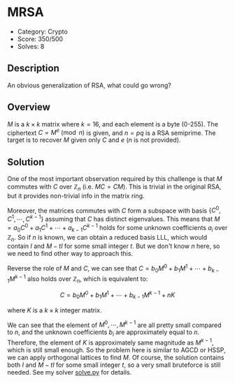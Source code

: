 # MRSA

* Category: Crypto
* Score: 350/500
* Solves: 8

## Description

An obvious generalization of RSA, what could go wrong?

## Overview

$M$ is a $k \times k$ matrix where $k=16$, and each element is a byte (0-255). The ciphertext $C=M^e \pmod{n}$ is given, and $n=pq$ is a RSA semiprime. The target is to recover $M$ given only $C$ and $e$ ($n$ is not provided).

## Solution

One of the most important observation required by this challenge is that $M$ commutes with $C$ over $\mathbb{Z}_n$ (i.e. $MC=CM$). This is trivial in the original RSA, but it provides non-trivial info in the matrix ring.

Moreover, the matrices commutes with $C$ form a subspace with basis $\{C^0,C^1,\cdots,C^{k-1}\}$ assuming that $C$ has distinct eigenvalues. This means that $M=a_0C^0+a_1C^1+\cdots+a_{k-1}C^{k-1}$ holds for some unknown coefficients $a_i$ over $\mathbb{Z}_n$. So if $n$ is known, we can obtain a reduced basis LLL, which would contain $I$ and $M-tI$ for some small integer $t$. But we don't know $n$ here, so we need to find other way to approach this.

Reverse the role of $M$ and $C$, we can see that $C=b_0M^0+b_1M^1+\cdots+b_{k-1}M^{k-1}$ also holds over $\mathbb{Z}_n$, which is equivalent to:

$$
C=b_0M^0+b_1M^1+\cdots+b_{k-1}M^{k-1}+nK
$$

where $K$ is a $k \times k$ integer matrix.

We can see that the element of $M^0,\cdots,M^{k-1}$ are all pretty small compared to $n$, and the unknown coefficients $b_i$ are approximately equal to $n$. Therefore, the element of $K$ is approximately same magnitude as $M^{k-1}$, which is still small enough. So the problem here is similar to AGCD or HSSP, we can apply orthogonal lattices to find $M$. Of course, the solution contains both $I$ and $M-tI$ for some small integer $t$, so a very small bruteforce is still needed. See my solver [solve.py](./exp/solve.py) for details.
